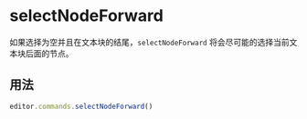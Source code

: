 # selectNodeForward
如果选择为空并且在文本块的结尾，`selectNodeForward` 将会尽可能的选择当前文本块后面的节点。

## 用法
```js
editor.commands.selectNodeForward()
```